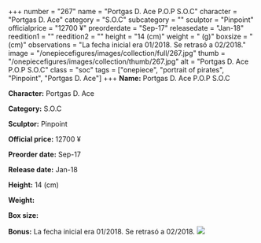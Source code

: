 +++
number = "267"
name = "Portgas D. Ace P.O.P S.O.C"
character = "Portgas D. Ace"
category = "S.O.C"
subcategory = ""
sculptor = "Pinpoint"
officialprice = "12700 ¥"
preorderdate = "Sep-17"
releasedate = "Jan-18"
reedition1 = ""
reedition2 = ""
height = "14 (cm)"
weight = " (g)"
boxsize = " (cm)"
observations = "La fecha inicial era 01/2018. Se retrasó a 02/2018."
image = "/onepiecefigures/images/collection/full/267.jpg"
thumb = "/onepiecefigures/images/collection/thumb/267.jpg"
alt = "Portgas D. Ace P.O.P S.O.C"
class = "soc"
tags = ["onepiece", "portrait of pirates", "Pinpoint", "Portgas D. Ace"]
+++
**Name:** Portgas D. Ace P.O.P S.O.C

**Character:** Portgas D. Ace

**Category:** S.O.C 

**Sculptor:** Pinpoint

**Official price:** 12700 ¥

**Preorder date:** Sep-17

**Release date:** Jan-18

**Height:** 14 (cm)

**Weight:** 

**Box size:** 

**Bonus:** La fecha inicial era 01/2018. Se retrasó a 02/2018.
<img src="/onepiecefigures/images/collection/thumb/267.jpg">